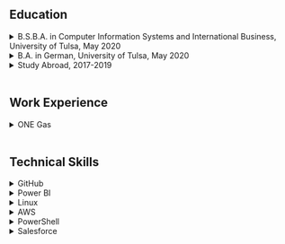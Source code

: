 <h2>Education</h2>
<div class="content">
  <details>
    <summary>B.S.B.A. in Computer Information Systems and International Business, University of Tulsa, May 2020</summary><br>
    <p class="par">I majored in both Computer Information Systems and International Business while completing my business degree, and was recognized as the Outstanding Senior in International Business by my college. I was initially drawn to Computer Information Systems because I love numbers and data, and am very interested in how we can utilize data analysis to make rational decisions. Completing the Computer Information Systems program at TU also gave me a solid logical foundation that I have been able to apply to various coding languages and relational systems, in addition to providing me with some of the specific technical skills outlined in this resume. I added International Business to my studies to reflect some of my passions. I have always loved traveling and learning new languages, and I hope that one day I'll be able to combine my technical knowledge with my interest in other cultures. </p>
  </details>
  <details>
    <summary>B.A. in German, University of Tulsa, May 2020</summary><br>
    <p class="par">I started learning German when I was 12, simply because my older sister had taken the same classes in school and it seemed like a good idea. Little did I know that I would continue taking German classes for the next 10 years, and end up with a degree in it. While majoring in German helped me to become fluent in the language and gain appreciation for another culture, it also challenged me to think in different ways than I was used to with my business classes. Throughout my courses at TU I got to read literature from Uwe Timm to Franz Kafka to the Brothers Grimm, and learned a lot about analysis and creative thinking that I've since been able to apply to other areas of study.</p>
  </details>
  <details>
    <summary>Study Abroad, 2017-2019</summary><br>
    <ul>
      <li><b>University of Siegen, Germany</b>
        <p class="par">In the spring of 2018 I studied abroad at the University of Siegen in western Germany. I was enrolled with regular German students in a variety of German classes such as "The Political Sociology of Mexico", "Democracy and Discrimination," and "Asylum and Refugee Protection in Europe." While these topics may not have been relevant to my business degree, I received 12 hours of German Language & Culture credits during my semester and was able to solidify by abilities as a fluent speaker while learning about topics and people I would not have otherwise been exposed to.</p>
      </li><br>
      <li><b>Cape Town, South Africa</b>
        <p class="par">As a member of the Global Scholars Program at TU, I took a course titled Sustainability and Urban Development that started in Tulsa and ended with a couple of weeks in Cape Town during the summer of 2017. During this trip, we were able to learn more about the development of the city and the surrounding area through a mixture of lecutres as well as in-person tours, such as a tour of Cape Town's public transit given to us by a city planner. The course emphasized how development can be sustainable, not just in terms of the environment, but also economically and socially for a given community.</p>
      </li><br>
      <li><b>Rio de Janeiro, Brazil</b>
        <p class="par">As part of a class titled Doing Business in Emerging Economies, I went on a faculty-led trip to Rio de Janeiro. There we toured companies ranging from multinational oil corporations to tech startups to local craft-based businesses, while learning about the motivation, risks, and customs behind performing business in emerging economies.</p>
      </li><br>
    </ul>
  </details>
</div><br>
<h2>Work Experience</h2>
<div class="content">
  <details>
    <summary>ONE Gas</summary><br>
    <ul>
      <li><b>Development Analyst, June 2020 to Present</b>
        <p class="par">Since June of 2020 I have worked as a Development Analyst for ONE Gas, a natural gas distribution company headquartered in Tulsa, OK. My main role has involved working with a team of developers to implement changes to Microsoft Dynamics 365, which is a Customer Relationship Management system. Throughout my time at the company, I have published over 140 changes to our system, allowing for a range of increased functionalities from recording new data to improved metrics for reporting. Starting in the fall of 2021, I also assisted the company in recruiting new candidates for our IT internship program.</p>
      </li><br>
      <li><b>Intern, May 2019 to June 2020</b>
        <p class="par">I completed a 10 week internship with ONE Gas during the summer of 2019, and continued to work part-time during the last year of my studies. During this time I was trained to be a developer for Microsoft Dynamics 365, and I worked on various projects where I created and customized views, forms, entities, and other objects for our business users. I also partnered with our Enterprise Architecture team on a project to ensure good data management across the organization.</p>
      </li><br>
    </ul>
  </details>
</div><br>
<h2>Technical Skills</h2>
<div class="content">
<details>
  <summary>GitHub</summary><br>
  <p>I completed two learning paths through the GitHub Learning Lab. My first learning path, <a href="https://lab.github.com/githubtraining/paths/first-day-on-github">First Day on GitHub</a>, walked me through how to assign myself to issues, create branches, and create and merge pull requests. I also learned how to use Markdown to format content on GitHub, and uploaded my own project to a private repository. Through my next learning path, <a href="https://lab.github.com/githubtraining/paths/first-week-on-github">First Week on GitHub</a>, I created my own GitHub Pages site. While developing this site I also customized content by creating, reviewing, and merging pull requests. Finally, I learned more about repository settings and how to secure my workflows.</p>
</details>

<details>
  <summary>Power BI</summary><br>
    <p>My <a href="https://www.edx.org/course/data-analysis-in-power-bi">Power BI course</a> began by inputting data into Power BI and learning how to edit that data in order to make it useful for modeling. This included creating new calculated columns and measures, filtering data, and learning about how to create and manipulate new data within the application. After learning how to work with data in Power BI, I moved on to data visualizations, and created pie charts, treemaps, slicers, waterfalls, and gauges, among other formats. I also learned how to arrange these visualizations in a dashboard and how to share and publish that dashboard. In later training modules, I learned how Power BI works with other applications such as Excel, and how you can also extract data from sources such as a SQL database. Finally, I was able to modify reports and dashboards to be viewed on a mobile device.</p>
<p>During my Power BI training I also created an example dashboard using the <a href="https://docs.microsoft.com/en-us/power-bi/sample-retail-analysis">Retail Analysis</a> sample dataset from Microsoft. A video of me explaining my dashboard can be found <a href="https://youtu.be/M_BMv8Bf7pQ">here</a>. I created this dashboard using data collected from a retail business with two chains. My analyses mostly focused on sales or profit, but I also included one section focusing on business by geographic location and one section comparing newer stores to previously existing stores. <br><br>
    <img src= "Dashboard1.png" alt="Power BI Dashboard"><br>
    <img src= "Dashboard2.png" alt="Power BI Dashboard"><br><br>
    <img src= "Dashboard3.png" alt="Power BI Dashboard"><br><br>
  <img src= "Dashboard4.png" alt="Power BI Dashboard"><br></p>
</details>

<details>
  <summary>Linux</summary><br>
    <p>My introduction to Linux was through the <a href="https://linuxacademy.com/course/lpi-linuxessentials/">LPI Linux Essentials Certification</a> on Linux Academy. In the first few training modules I gained a general understanding of operating systems and popular Linux distributions. I also learned about open-source software and licenses, and installed RPM and DEB packages to a remote server that I connected to using SSH. The next couple of sections covered working in the command line, which included learning basic commands and general syntax. I also learned how to use man pages to find more information, and I created, moved, and deleted files in my directories. In the remaining training modules I learned about basic shell scripting and turned commands into a script, I learned more about how Linux interacts with computer hardware, and I managed security by creating users and groups and editing file permissions.</p>
    <p>Here is the certification I received for completing the course:<br><img src= "doc.png" alt="Linux Certification"></p>
    <p>After completing my Linux Essentials training, I used Ubuntu via VirtualBox to set up an Algo VPN with Digital Ocean. I also used WireGuard to activate and deactivate the VPN. The following image shows my IP address before activating the VPN, and then after. You can see that the IP address in the second image matches the IP address shown for my Digital Ocean droplet, indicating a successful VPN connection.<br><img src="vpn_proof.png"></p>
</details>
  
<details>
  <summary>AWS</summary><br>
    <p>My experience with AWS stems from the <a href="https://linuxacademy.com/course/aws-essentials-new/">AWS Essentials</a> course on Linux Academy. To start with, I had to set up and configure users, groups, roles, and policies in order to control access to my AWS resources. Moving forward, I created a basic Virtual Private Cloud, or VPC, which included configuring internet gateways, routing tables, network access control lists, and establishing subnets across multiple Availability Zones. In the next section I configured a Linux EC2 (Elastic Cloud Compute) instance, which I connected to from my Mac terminal via SSH, and I set up security rules for the instance in addition to learning how I could connect to a Windows EC2 instance using Putty. In later sections of the AWS Essentials Course I learned about Amazon Simple Storage Service, or Amazon S3, and created both public and private Amazon S3 buckets to store folders and objects in. I also worked with Amazon's Simple Notification Service, or SNS, and created a CloudWatch Events rule to send email notification if there was a state change to my EC2 instance. Towards the end of the course, I learned how you can use Amazon's Electric Load Balancer to evenly distribute traffic and I learned about Route 53, or Amazon's cloud-based DNS service. Finally, I learned about serverless computing and created a basic Lambda function to shut down an EC2 instance.</p>
    <p>Here is the certification I received for completing the course:<br><img src= "awscert.png" alt="AWS Certification"></p>
    <p>After completing the AWS Essentials training, I set up an EC2 instance on AWS and used that to run a VPN using both Algo VPN and OpenVPN, as shown below.<br>
    <img src= "awsalgo.png" alt="AWS Algo VPN"><br>
    <img src= "awsopenvpn.PNG" alt="AWS OpenVPN"><br>
   </p>
</details>

<details>
  <summary>PowerShell</summary><br>
    <p>I worked with PowerShell through the <a href="https://www.linkedin.com/learning/powershell-5-essential-training/">PowerShell 5 Essential Training</a> course on LinkedIn. The first training segment in this course touched on the cross-over between Linux and PowerShell, and I learned how you can used commands, or cmdlets, such as "get-help" to find out more information about other commands. I also learned about cmdlet syntax and used parameters and arguments to adjust commands. In the next section I learned about using snap-ins and modules in PowerShell, and  installed modules using methods like dynamic importing. During this course I also learned how to use the pipeline to string commands together, and how you can also use the pipeline to work with CSV, XML, and HTML files. Moving forward, I learned about PowerShell objects and used cmdlets like "Get-Member" and "Sort-Object" to get and filter data. I also learned how to use the PowerShell Integrated Scripting Environment to record commands through variables. Finally, I enabled PowerShell remoting to use on my machine, and learned about the scalability of PowerShell remoting.</p>
    <p>Here is the certificate I earned for completing this course: <img src= "PowerShellCert.png" alt="PowerShell Certification"></p>
</details>

<details>
  <summary>Salesforce</summary><br>
    <p>I completed the <a href="https://trailhead.salesforce.com/en/content/learn/trails/force_com_admin_beginner">Admin Beginner</a> trail through Salesforce Trailhead. This trail introduced me to the Salesforce platform and how to use their architecture for development. I gained exposure to the standard objects that are built in with Salesforce, and also created custom objects with unique object relationships. I also learned how you can import data into Salesforce and export data from it. In another module I learned about the Lightning experience and created and customized Lightning apps for my organization. I also edited list views, used compact and page layouts, and created buttons, links, and quick actions. Towards the end of the course I learned how to use and customize the Salesforce mobile app. Finally, I built reports and dashboards to help visualize my organization's data.</p>
    <p>Here is the certificate I earned for completing this course:<br><img src= "salesforce.png" alt="Salesforce Admin Beginner Trail"></p>
</details>
</div><br>
